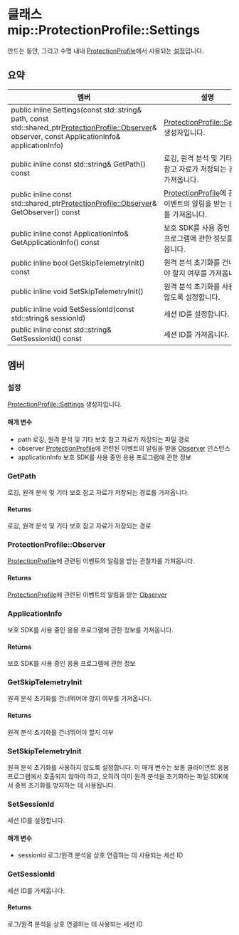 # <a name="class-mipprotectionprofilesettings"></a>클래스 mip::ProtectionProfile::Settings 
만드는 동안, 그리고 수명 내내 [ProtectionProfile](#classmip_1_1_protection_profile)에서 사용되는 [설정](#classmip_1_1_protection_profile_1_1_settings)입니다.
  
## <a name="summary"></a>요약
 멤버                        | 설명                                
--------------------------------|---------------------------------------------
public inline Settings(const std::string& path, const std::shared_ptr<ProtectionProfile::Observer>& observer, const ApplicationInfo& applicationInfo)  |  [ProtectionProfile::Settings](#classmip_1_1_protection_profile_1_1_settings) 생성자입니다.
public inline const std::string& GetPath() const  |  로깅, 원격 분석 및 기타 보호 참고 자료가 저장되는 경로를 가져옵니다.
public inline const std::shared_ptr<ProtectionProfile::Observer>& GetObserver() const  |  [ProtectionProfile](#classmip_1_1_protection_profile)에 관련된 이벤트의 알림을 받는 관찰자를 가져옵니다.
public inline const ApplicationInfo& GetApplicationInfo() const  |  보호 SDK를 사용 중인 응용 프로그램에 관한 정보를 가져옵니다.
public inline bool GetSkipTelemetryInit() const  |  원격 분석 초기화를 건너뛰어야 할지 여부를 가져옵니다.
public inline void SetSkipTelemetryInit()  |  원격 분석 초기화를 사용하지 않도록 설정합니다.
public inline void SetSessionId(const std::string& sessionId)  |  세션 ID를 설정합니다.
public inline const std::string& GetSessionId() const  |  세션 ID를 가져옵니다.
  
## <a name="members"></a>멤버
  
### <a name="settings"></a>설정
[ProtectionProfile::Settings](#classmip_1_1_protection_profile_1_1_settings) 생성자입니다.
  
#### <a name="parameters"></a>매개 변수
* path 로깅, 원격 분석 및 기타 보호 참고 자료가 저장되는 파일 경로 
* observer [ProtectionProfile](#classmip_1_1_protection_profile)에 관련된 이벤트의 알림을 받을 [Observer](#classmip_1_1_protection_profile_1_1_observer) 인스턴스
* applicationInfo 보호 SDK를 사용 중인 응용 프로그램에 관한 정보
  
### <a name="getpath"></a>GetPath
로깅, 원격 분석 및 기타 보호 참고 자료가 저장되는 경로를 가져옵니다.
  
#### <a name="returns"></a>Returns
로깅, 원격 분석 및 기타 보호 참고 자료가 저장되는 경로
  
### <a name="protectionprofileobserver"></a>ProtectionProfile::Observer
[ProtectionProfile](#classmip_1_1_protection_profile)에 관련된 이벤트의 알림을 받는 관찰자를 가져옵니다.
  
#### <a name="returns"></a>Returns
[ProtectionProfile](#classmip_1_1_protection_profile)에 관련된 이벤트의 알림을 받는 [Observer](#classmip_1_1_protection_profile_1_1_observer)
  
### <a name="applicationinfo"></a>ApplicationInfo
보호 SDK를 사용 중인 응용 프로그램에 관한 정보를 가져옵니다.
  
#### <a name="returns"></a>Returns
보호 SDK를 사용 중인 응용 프로그램에 관한 정보
  
### <a name="getskiptelemetryinit"></a>GetSkipTelemetryInit
원격 분석 초기화를 건너뛰어야 할지 여부를 가져옵니다.
  
#### <a name="returns"></a>Returns
원격 분석 초기화를 건너뛰어야 할지 여부
  
### <a name="setskiptelemetryinit"></a>SetSkipTelemetryInit
원격 분석 초기화를 사용하지 않도록 설정합니다.
이 매개 변수는 보통 클라이언트 응용 프로그램에서 호출되지 않아야 하고, 오히려 이미 원격 분석을 초기화하는 파일 SDK에서 중복 초기화를 방지하는 데 사용됩니다.
  
### <a name="setsessionid"></a>SetSessionId
세션 ID를 설정합니다.
  
#### <a name="parameters"></a>매개 변수
* sessionId 로그/원격 분석을 상호 연결하는 데 사용되는 세션 ID
  
### <a name="getsessionid"></a>GetSessionId
세션 ID를 가져옵니다.
  
#### <a name="returns"></a>Returns
로그/원격 분석을 상호 연결하는 데 사용되는 세션 ID